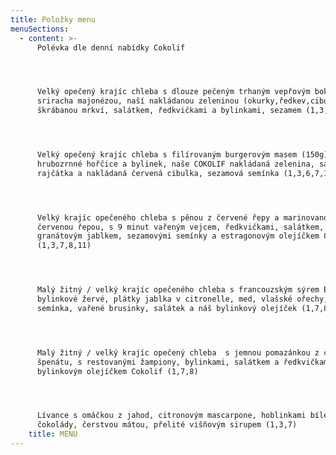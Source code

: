 ```yaml
---
title: Položky menu
menuSections:
  - content: >-
      Polévka dle denní nabídky Cokolif




      Velký opečený krajíc chleba s dlouze pečeným trhaným vepřovým bokem,
      sriracha majonézou, naší nakládanou zeleninou (okurky,ředkev,cibulka),
      škrábanou mrkví, salátkem, ředkvičkami a bylinkami, sezamem (1,3,6,10,11)




      Velký opečený krajíc chleba s filírovaným burgerovým masem (150g), dip z
      hrubozrnné hořčice a bylinek, naše COKOLIF nakládaná zelenina, salátek,
      rajčátka a nakládaná červená cibulka, sezamová semínka (1,3,6,7,10,11)




      Velký krajíc opečeného chleba s pěnou z červené řepy a marinovanou
      červenou řepou, s 9 minut vařeným vejcem, ředkvičkami, salátkem,
      granátovým jablkem, sezamovými semínky a estragonovým olejíčkem COKOLIF
      (1,3,7,8,11)




      Malý žitný / velký krajíc opečeného chleba s francouzským sýrem Brie, naše
      bylinkové žervé, plátky jablka v citronelle, med, vlašské ořechy, pražená
      semínka, vařené brusinky, salátek a náš bylinkový olejíček (1,7,8)




      Malý žitný / velký krajíc opečený chleba  s jemnou pomazánkou z čerstvého
      špenátu, s restovanými žampiony, bylinkami, salátkem a ředkvičkami,
      bylinkovým olejíčkem Cokolif (1,7,8)




      Lívance s omáčkou z jahod, citronovým mascarpone, hoblinkami bílé a hořké
      čokolády, čerstvou mátou, přelité višňovým sirupem (1,3,7)
    title: MENU
---
```


